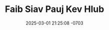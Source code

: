 ---
layout: movie-video-data
date: 2025-03-01 21:25:08 -0703
categories: movie

# Site Attributes
title: "Faib Siav Pauj Kev Hlub"
permalink: "/movie/Faib_Siav_Pauj_Kev_Hlub"

# Movie Attributes
synopsis: "Faib siav pauj kev hlub yog ib zaj movie sib hlub tu siab ua txog ib tug poj niam uas muaj txoj kev hlub thiab kev zoo rau tus txij nkawm txawm tias tus txiv yuav ua phem li cas los nws tseem tuav rawv txoj kev ntseeg siab thiab muab tus Txiv txhawb rau lub sam xeev mus txog thaum kawg ntawm kev niam txiv los nws tseem ua lub siab zoo vim hlub tus txiv txawm tus txiv ua siab phem npaum li cas rau nws los txog hnub tus txiv yuav tuag nws tseem faib nws ib txoj sia mus cawm tus txiv yam tsis xav txog tus kheej nob yog ib tug lw zoo rau peb tsoom poj niam xyaum txhuas mus. "
producer: "Passion Entertainment"
director: ""
writer: ""
video_link: "https://youtu.be/6245l9O-uUM?si=bfGjQ4yQih3jJDsf"
genre: "Drama Romance"
year: "2015"
release_type: "DVD"
storage: "Center for Hmong Studies"
thumbnail: "/assets/images/movie_thumbnails/Faib Siav Pauj Kev Hlub.jpeg"
publishing_company: "Passion Entertainment"

# Sequels + Parts
base_movie: ""
total_parts: 0
sequel: ""

# Movie Cast
cast:
#VALUE!
---